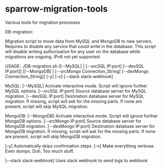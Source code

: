 # sparrow-migration-tools
Various tools for migration processes



DB-migration:

Migration script to move data from MySQL and MongoDB to new servers.
Requires to disable any service that could write in the database.
This script will disable writing authorisation for any user on the database while migrations are ongoing.
IPv6 not yet supported

USAGE:
./DB-migration.sh [[--MySQL] | [--srcSQL IP:port] [--desSQL IP:port]] [[--MongoDB] | [--srcMongo Connection_String] [--desMongo Connection_String]] [-y] [-v] [--slack slack-webhook]

MySQL:
[--MySQL] Activate interactive mode. Script will ignore further MySQL options.
[--srcSQL IP:port] Source database server for MySQL migration.
[--desSQL IP:port] Destination database server for MySQL migration.
If missing, script will ask for the missing parts. If none are present, script will skip MySQL migration.

MongoDB:
[--MongoDB] Activate interactive mode. Script will ignore further MongoDB options.
[--srcMongo IP:port] Source database server for MongoDB migration.
[--desMongo IP:port] Destination database server for MongoDB migration.
If missing, script will ask for the missing parts. If none are present, script will skip MongoDB migration.

[-y] Automatically skips confirmation steps.
[-v] Make everything verbose. Even dumps. Duh. Too much stuff.

[--slack slack-webhook] Uses slack webhook to send logs to webhook
